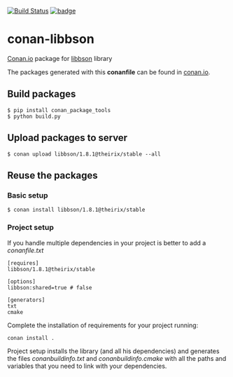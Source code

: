 [![Build Status](https://travis-ci.org/theirix/conan-libbson.svg)](https://travis-ci.org/theirix/conan-libbson)
[![badge](https://img.shields.io/badge/conan.io-libbson%2F1.8.1-green.svg?logo=data:image/png;base64%2CiVBORw0KGgoAAAANSUhEUgAAAA4AAAAOCAMAAAAolt3jAAAA1VBMVEUAAABhlctjlstkl8tlmMtlmMxlmcxmmcxnmsxpnMxpnM1qnc1sn85voM91oM11oc1xotB2oc56pNF6pNJ2ptJ8ptJ8ptN9ptN8p9N5qNJ9p9N9p9R8qtOBqdSAqtOAqtR%2BrNSCrNJ/rdWDrNWCsNWCsNaJs9eLs9iRvNuVvdyVv9yXwd2Zwt6axN6dxt%2Bfx%2BChyeGiyuGjyuCjyuGly%2BGlzOKmzOGozuKoz%2BKqz%2BOq0OOv1OWw1OWw1eWx1eWy1uay1%2Baz1%2Baz1%2Bez2Oe02Oe12ee22ujUGwH3AAAAAXRSTlMAQObYZgAAAAFiS0dEAIgFHUgAAAAJcEhZcwAACxMAAAsTAQCanBgAAAAHdElNRQfgBQkREyOxFIh/AAAAiklEQVQI12NgAAMbOwY4sLZ2NtQ1coVKWNvoc/Eq8XDr2wB5Ig62ekza9vaOqpK2TpoMzOxaFtwqZua2Bm4makIM7OzMAjoaCqYuxooSUqJALjs7o4yVpbowvzSUy87KqSwmxQfnsrPISyFzWeWAXCkpMaBVIC4bmCsOdgiUKwh3JojLgAQ4ZCE0AMm2D29tZwe6AAAAAElFTkSuQmCC)](http://www.conan.io/source/libbson/1.8.1/theirix/stable)

# conan-libbson

[Conan.io](https://conan.io) package for [libbson](https://github.com/mongodb/libbson) library

The packages generated with this **conanfile** can be found in [conan.io](https://conan.io/source/libbson/1.8.1/theirix/stable).

## Build packages

    $ pip install conan_package_tools
    $ python build.py
    
## Upload packages to server

    $ conan upload libbson/1.8.1@theirix/stable --all
    
## Reuse the packages

### Basic setup

    $ conan install libbson/1.8.1@theirix/stable
    
### Project setup

If you handle multiple dependencies in your project is better to add a *conanfile.txt*
    
    [requires]
    libbson/1.8.1@theirix/stable

    [options]
    libbson:shared=true # false
    
    [generators]
    txt
    cmake

Complete the installation of requirements for your project running:</small></span>

    conan install . 

Project setup installs the library (and all his dependencies) and generates the files *conanbuildinfo.txt* and *conanbuildinfo.cmake* with all the paths and variables that you need to link with your dependencies.
